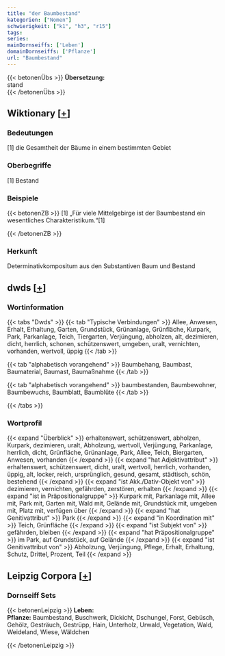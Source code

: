 ```yaml
---
title: "der Baumbestand"
kategorien: ["Nomen"]
schwierigkeit: ["k1", "h3", "r15"]
tags:
series:
mainDornseiffs: ['Leben']
domainDornseiffs: ['Pflanze']
url: "Baumbestand"
---
```


{{< betonenÜbs >}}
**Übersetzung:**  
stand  
{{< /betonenÜbs >}}

## Wiktionary [[+](https://de.wiktionary.org/wiki/Baumbestand)]

### Bedeutungen
[1] die Gesamtheit der Bäume in einem bestimmten Gebiet  

### Oberbegriffe
[1] Bestand  

### Beispiele
{{< betonenZB >}}
[1] „Für viele Mittelgebirge ist der Baumbestand ein wesentliches Charakteristikum.“[1]  

{{< /betonenZB >}}
### Herkunft
Determinativkompositum aus den Substantiven Baum und Bestand  



## dwds [[+](https://www.dwds.de/wb/Baumbestand)]

### Wortinformation
{{< tabs "Dwds" >}}
{{< tab "Typische Verbindungen" >}}
Allee, Anwesen, Erhalt, Erhaltung, Garten, Grundstück, Grünanlage, Grünfläche, Kurpark, Park, Parkanlage, Teich, Tiergarten, Verjüngung, abholzen, alt, dezimieren, dicht, herrlich, schonen, schützenswert, umgeben, uralt, vernichten, vorhanden, wertvoll, üppig
{{< /tab >}}

{{< tab "alphabetisch vorangehend" >}}
Baumbehang, Baumbast, Baumaterial, Baumast, Baumaßnahme
{{< /tab >}}

{{< tab "alphabetisch vorangehend" >}}
baumbestanden, Baumbewohner, Baumbewuchs, Baumblatt, Baumblüte
{{< /tab >}}

{{< /tabs >}}

### Wortprofil
{{< expand "Überblick" >}} erhaltenswert, schützenswert, abholzen, Kurpark, dezimieren, uralt, Abholzung, wertvoll, Verjüngung, Parkanlage, herrlich, dicht, Grünfläche, Grünanlage, Park, Allee, Teich, Biergarten, Anwesen, vorhanden {{< /expand >}}
{{< expand "hat Adjektivattribut" >}} erhaltenswert, schützenswert, dicht, uralt, wertvoll, herrlich, vorhanden, üppig, alt, locker, reich, ursprünglich, gesund, gesamt, städtisch, schön, bestehend {{< /expand >}}
{{< expand "ist Akk./Dativ-Objekt von" >}} dezimieren, vernichten, gefährden, zerstören, erhalten {{< /expand >}}
{{< expand "ist in Präpositionalgruppe" >}} Kurpark mit, Parkanlage mit, Allee mit, Park mit, Garten mit, Wald mit, Gelände mit, Grundstück mit, umgeben mit, Platz mit, verfügen über {{< /expand >}}
{{< expand "hat Genitivattribut" >}} Park {{< /expand >}}
{{< expand "in Koordination mit" >}} Teich, Grünfläche {{< /expand >}}
{{< expand "ist Subjekt von" >}} gefährden, bleiben {{< /expand >}}
{{< expand "hat Präpositionalgruppe" >}} im Park, auf Grundstück, auf Gelände {{< /expand >}}
{{< expand "ist Genitivattribut von" >}} Abholzung, Verjüngung, Pflege, Erhalt, Erhaltung, Schutz, Drittel, Prozent, Teil {{< /expand >}}

## Leipzig Corpora [[+](https://corpora.uni-leipzig.de/en/res?word=Baumbestand&corpusId=deu_newscrawl-public_2018)]

### Dornseiff Sets
{{< betonenLeipzig >}}
**Leben:**  
**Pflanze:** Baumbestand, Buschwerk, Dickicht, Dschungel, Forst, Gebüsch, Gehölz, Gesträuch, Gestrüpp, Hain, Unterholz, Urwald, Vegetation, Wald, Weideland, Wiese, Wäldchen  

{{< /betonenLeipzig >}}

